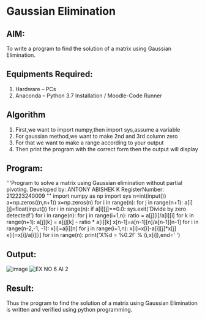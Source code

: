 # Gaussian Elimination

## AIM:
To write a program to find the solution of a matrix using Gaussian Elimination.

## Equipments Required:
1. Hardware – PCs
2. Anaconda – Python 3.7 Installation / Moodle-Code Runner

## Algorithm
1. First,we want to import numpy,then import sys,assume a variable
2. For gaussian method,we want to make 2nd and 3rd column zero
3. For that we want to make a range according to your output
4. Then print the program with the correct form then the output will display


## Program:
'''Program to solve a matrix using Gaussian elimination without partial pivoting. Developed by: ANTONY ABISHEK K RegisterNumber: 212223240009 ''' import numpy as np import sys n=int(input()) a=np.zeros((n,n+1)) x=np.zeros(n) for i in range(n): for j in range(n+1): a[i][j]=float(input()) for i in range(n): if a[i][j]==0.0: sys.exit('Divide by zero detected!') for i in range(n): for j in range(i+1,n): ratio = a[j][i]/a[i][i] for k in range(n+1): a[j][k] = a[j][k] - ratio * a[i][k] x[n-1]=a[n-1][n]/a[n-1][n-1] for i in range(n-2,-1, -1): x[i]=a[i][n] for j in range(i+1,n): x[i]=x[i]-a[i][j]*x[j] x[i]=x[i]/a[i][i] for i in range(n): print('X%d = %0.2f' % (i,x[i]),end=' ')

## Output:
![image](https://github.com/Antonyabishek2004/Gaussian/assets/138849620/4486b5f8-114b-495c-939b-b9760a6deb77)
![EX NO 6 AI  2](https://github.com/Antonyabishek2004/Gaussian/assets/138849620/69b237cf-62bd-454d-8f72-3efb0b4c9459)




## Result:
Thus the program to find the solution of a matrix using Gaussian Elimination is written and verified using python programming.


